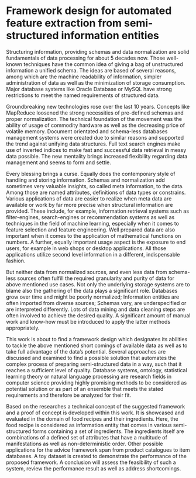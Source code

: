 # Framework design for automated feature extraction from semi-structured information entities

Structuring information, providing schemas and data normalization are solid fundamentals of data processing for about 5 decades now. Those well-known techniques have the common idea of giving a bag of unstructured information a unified schema. The ideas are based of several reasons, among which are the machine readability of information, simpler administration of data as well as the minimization of storage consumption. Major database systems like Oracle Database or MySQL have strong restrictions to meet the named requirements of structured data.


Groundbreaking new technologies rose over the last 10 years. Concepts like MapReduce loosened the strong necessities of pre-defined schemas and proper normalization. The technical foundation of the movement was the ability of usage of commodity hardware as well as the decreasing price of volatile memory. Document orientated and schema-less databases management systems were created due to similar reasons and supported the trend against unifying data structures. Full text search engines make use of inverted indices to make fast and successful data retrieval in messy data possible. The new mentality brings increased flexibility regarding data management and seems to form and settle.


Every blessing brings a curse. Equally does the contemporary style of handling and storing information. Schemas and normalization add sometimes very valuable insights, so called meta information, to the data. Among those are named attributes, definitions of data types or constrains. Various applications of data are easier to realize when meta data are available or work by far more precise when structural information are provided. These include, for example, information retrieval systems such as filter-engines, search-engines or recommendation systems as well as techniques in the field of machine learning, especially when it comes to feature selection and feature engineering. Well prepared data are also important when it comes to the application of mathematical functions on numbers. A further, equally important usage aspect is the exposure to end users, for example in web shops or desktop applications. All those applications utilize second level information in a different, indispensable fashion.


But neither data from normalized sources, and even less data from schema-less sources often fulfill the required granularity and purity of data for above mentioned use cases. Not only the underlying storage systems are to blame also the gathering of the data plays a significant role. Databases grow over time and might be poorly normalized; Information entities are often imported from diverse sources; Schemas vary, are underspecified or are interpreted differently. Lots of data mining and data cleaning steps are often involved to achieve the desired quality. A significant amount of manual work and know-how must be introduced to apply the latter methods appropriately.


This work is about to find a framework design which designates its abilities to tackle the above mentioned short comings of available data as well as to take full advantage of the data’s potential. Several approaches are discussed and examined to find a possible solution that automates the complex process of preparing semi-structured data in a way, such that it reaches a sufficient level of quality. Database systems, ontology, statistical learning theory or natural language processing are research fields in computer science providing highly promising methods to be considered as potential solution or as part of an ensemble that meets the stated requirements and therefore be analyzed for their fit.


Based on the researches a technical concept of the suggested framework and a proof of concept is developed within this work. It is showcased and evaluated in the domain of food recipes and their ingredients. Here, the food recipe is considered as information entity that comes in various semi-structured forms containing a set of ingredients. The ingredients itself are combinations of a defined set of attributes that have a multitude of manifestations as well as non-deterministic order. Other possible applications for the advice framework span from product catalogues to item databases. A toy dataset is created to demonstrate the performance of the proposed framework. A conclusion will assess the feasibility of such a system, review the performance result as well as address shortcomings.